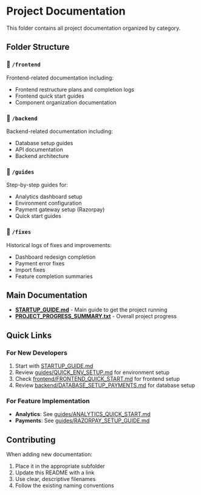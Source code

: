 # Project Documentation

This folder contains all project documentation organized by category.

## Folder Structure

### 📁 `/frontend`
Frontend-related documentation including:
- Frontend restructure plans and completion logs
- Frontend quick start guides
- Component organization documentation

### 📁 `/backend`
Backend-related documentation including:
- Database setup guides
- API documentation
- Backend architecture

### 📁 `/guides`
Step-by-step guides for:
- Analytics dashboard setup
- Environment configuration
- Payment gateway setup (Razorpay)
- Quick start guides

### 📁 `/fixes`
Historical logs of fixes and improvements:
- Dashboard redesign completion
- Payment error fixes
- Import fixes
- Feature completion summaries

## Main Documentation

- **[STARTUP_GUIDE.md](../STARTUP_GUIDE.md)** - Main guide to get the project running
- **[PROJECT_PROGRESS_SUMMARY.txt](../PROJECT_PROGRESS_SUMMARY.txt)** - Overall project progress

## Quick Links

### For New Developers
1. Start with [STARTUP_GUIDE.md](../STARTUP_GUIDE.md)
2. Review [guides/QUICK_ENV_SETUP.md](guides/QUICK_ENV_SETUP.md) for environment setup
3. Check [frontend/FRONTEND_QUICK_START.md](frontend/FRONTEND_QUICK_START.md) for frontend setup
4. Review [backend/DATABASE_SETUP_PAYMENTS.md](backend/DATABASE_SETUP_PAYMENTS.md) for database setup

### For Feature Implementation
- **Analytics**: See [guides/ANALYTICS_QUICK_START.md](guides/ANALYTICS_QUICK_START.md)
- **Payments**: See [guides/RAZORPAY_SETUP_GUIDE.md](guides/RAZORPAY_SETUP_GUIDE.md)

## Contributing

When adding new documentation:
1. Place it in the appropriate subfolder
2. Update this README with a link
3. Use clear, descriptive filenames
4. Follow the existing naming conventions

